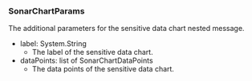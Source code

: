 ### SonarChartParams
The additional parameters for the sensitive data chart nested message.

- label: System.String
  - The label of the sensitive data chart.
- dataPoints: list of SonarChartDataPoints
  - The data points of the sensitive data chart.
